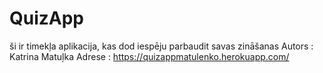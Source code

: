 # QuizApp
ši ir timekļa aplikacija, kas dod iespēju parbaudit savas zināšanas
Autors : Katrina Matuļka
Adrese : https://quizappmatulenko.herokuapp.com/
